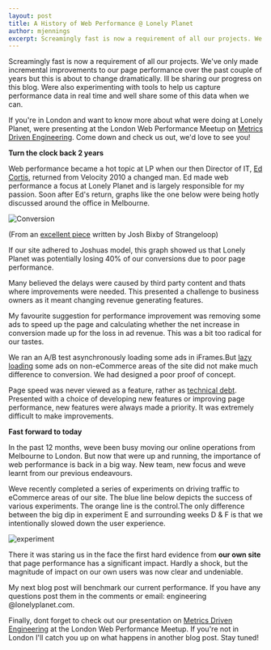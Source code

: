 ```yaml
---
layout: post
title: A History of Web Performance @ Lonely Planet
author: mjennings
excerpt: Screamingly fast is now a requirement of all our projects. We've only made incremental improvements to our page performance over the past couple of years but this is about to change dramatically. Ill be sharing our progress on this blog. Were also experimenting with tools to help us capture performance data in real time and well share some of this data when we can.
---
```


Screamingly fast is now a requirement of all our projects. We've only made incremental improvements to our page performance over the past couple of years but this is about to change dramatically. Ill be sharing our progress on this blog. Were also experimenting with tools to help us capture performance data in real time and well share some of this data when we can.

If you're in London and want to know more about what were doing at Lonely Planet, were presenting at the London Web Performance Meetup on [Metrics Driven Engineering](http://www.meetup.com/London-Web-Performance-Group/events/69285112/). Come down and check us out, we'd love to see you!

**Turn the clock back 2 years**

Web performance became a hot topic at LP when our then Director of IT, [Ed Cortis](http://linkd.in/MZ6dZI), returned from Velocity 2010 a changed man. Ed made web performance a focus at Lonely Planet and is largely responsible for my passion. Soon after Ed's return, graphs like the one below were being hotly discussed around the office in Melbourne.

![Conversion](http://getfile4.posterous.com/getfile/files.posterous.com/temp-2012-08-06/hzgvrlfjmEqIkdpxnGsujxoBmqEbnjonEkFsmwJqHgbEcpkqkvazysCHklGc/conversion.jpeg.scaled699.jpg)

(From an [excellent piece](http://bit.ly/PAnjaO) written by Josh Bixby of Strangeloop)

If our site adhered to Joshuas model, this graph showed us that Lonely Planet was potentially losing 40% of our conversions due to poor page performance.

Many believed the delays were caused by third party content and thats where improvements were needed. This presented a challenge to business owners as it meant changing revenue generating features.

My favourite suggestion for performance improvement was removing some ads to speed up the page and calculating whether the net increase in conversion made up for the loss in ad revenue. This was a bit too radical for our tastes.

We ran an A/B test asynchronously loading some ads in iFrames.But [lazy loading](http://en.wikipedia.org/wiki/Lazy_loading) some ads on non-eCommerce areas of the site did not make much difference to conversion. We had designed a poor proof of concept.

Page speed was never viewed as a feature, rather as [technical debt](http://en.wikipedia.org/wiki/Technical_debt). Presented with a choice of developing new features or improving page performance, new features were always made a priority. It was extremely difficult to make improvements.

**Fast forward to today**

In the past 12 months, weve been busy moving our online operations from Melbourne to London. But now that were up and running, the importance of web performance is back in a big way. New team, new focus and weve learnt from our previous endeavours.

Weve recently completed a series of experiments on driving traffic to eCommerce areas of our site. The blue line below depicts the success of various experiments. The orange line is the control.The only difference between the big dip in experiment E and surrounding weeks D & F is that we intentionally slowed down the user experience.


![experiment](http://getfile1.posterous.com/getfile/files.posterous.com/temp-2012-08-06/bzvJHGpCIelmtgsJwrrJtJcckphkJipmBEbnGugFfBlldpcgyuGcmpHhmjJt/Experiments.png)


There it was staring us in the face  the first hard evidence from **our own site** that page performance has a significant impact. Hardly a shock, but the magnitude of impact on our own users was now clear and undeniable.

My next blog post will benchmark our current performance. If you have any questions post them in the comments or email: engineering @lonelyplanet.com.

Finally, dont forget to check out our presentation on [Metrics Driven Engineering](http://www.meetup.com/London-Web-Performance-Group/events/69285112/) at the London Web Performance Meetup. If you're not in London I'll catch you up on what happens in another blog post. Stay tuned!


